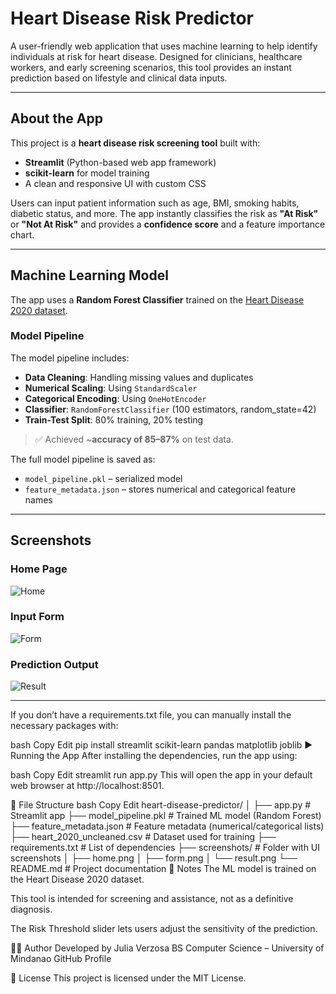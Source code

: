 # Heart Disease Risk Predictor

A user-friendly web application that uses machine learning to help identify individuals at risk for heart disease. Designed for clinicians, healthcare workers, and early screening scenarios, this tool provides an instant prediction based on lifestyle and clinical data inputs.

---

## About the App

This project is a **heart disease risk screening tool** built with:

- **Streamlit** (Python-based web app framework)
- **scikit-learn** for model training
- A clean and responsive UI with custom CSS

Users can input patient information such as age, BMI, smoking habits, diabetic status, and more. The app instantly classifies the risk as **"At Risk"** or **"Not At Risk"** and provides a **confidence score** and a feature importance chart.

---

## Machine Learning Model

The app uses a **Random Forest Classifier** trained on the [Heart Disease 2020 dataset](https://www.kaggle.com/datasets/kamilpytlak/personal-key-indicators-of-heart-disease).

### Model Pipeline

The model pipeline includes:

- **Data Cleaning**: Handling missing values and duplicates
- **Numerical Scaling**: Using `StandardScaler`
- **Categorical Encoding**: Using `OneHotEncoder`
- **Classifier**: `RandomForestClassifier` (100 estimators, random_state=42)
- **Train-Test Split**: 80% training, 20% testing

> ✅ Achieved ~**accuracy of 85–87%** on test data.

The full model pipeline is saved as:
- `model_pipeline.pkl` – serialized model
- `feature_metadata.json` – stores numerical and categorical feature names

---

## Screenshots

### Home Page
![Home](screenshots/home.png)

### Input Form
![Form](screenshots/form.png)

### Prediction Output
![Result](screenshots/result.png)

---


If you don’t have a requirements.txt file, you can manually install the necessary packages with:

bash
Copy
Edit
pip install streamlit scikit-learn pandas matplotlib joblib
▶️ Running the App
After installing the dependencies, run the app using:

bash
Copy
Edit
streamlit run app.py
This will open the app in your default web browser at http://localhost:8501.

📁 File Structure
bash
Copy
Edit
heart-disease-predictor/
│
├── app.py                   # Streamlit app
├── model_pipeline.pkl       # Trained ML model (Random Forest)
├── feature_metadata.json    # Feature metadata (numerical/categorical lists)
├── heart_2020_uncleaned.csv # Dataset used for training
├── requirements.txt         # List of dependencies
├── screenshots/             # Folder with UI screenshots
│   ├── home.png
│   ├── form.png
│   └── result.png
└── README.md                # Project documentation
📝 Notes
The ML model is trained on the Heart Disease 2020 dataset.

This tool is intended for screening and assistance, not as a definitive diagnosis.

The Risk Threshold slider lets users adjust the sensitivity of the prediction.

🧑‍💻 Author
Developed by Julia Verzosa
BS Computer Science – University of Mindanao
GitHub Profile

📄 License
This project is licensed under the MIT License.